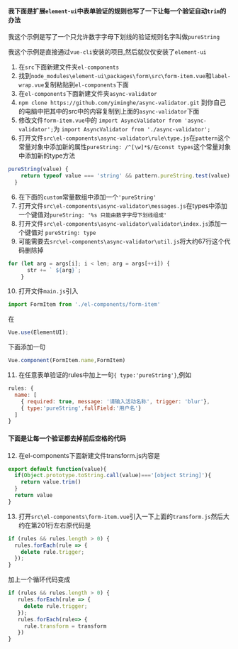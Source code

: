 #### 我下面是扩展`element-ui`中表单验证的规则也写了一下让每一个验证自动`trim`的办法


我这个示例是写了一个只允许数字字母下划线的验证规则名字叫做`pureString`


我这个示例是直接通过`vue-cli`安装的项目,然后就仅仅安装了`element-ui`


1. 在`src`下面新建文件夹`el-components`
2. 找到`node_modules\element-ui\packages\form\src\form-item.vue`和`label-wrap.vue`复制粘贴到`el-components`下面
3. 在`el-components`下面新建文件夹`async-validator`
3. `npm clone https://github.com/yiminghe/async-validator.git` 到你自己的电脑中把其中的src中的内容复制到上面的`async-validator`下面
4. 修改文件`form-item.vue`中的 `import AsyncValidator from 'async-validator';`为 `import AsyncValidator from './async-validator';`
5. 打开文件`src\el-components\async-validator\rule\type.js`在`pattern`这个常量对象中添加新的属性`pureString: /^[\w]*$/在const types`这个常量对象中添加新的type方法
```js
pureString(value) {
    return typeof value === 'string' && pattern.pureString.test(value)
  }
```
6. 在下面的`custom`常量数组中添加一个`'pureString'`
7. 打开文件`src\el-components\async-validator\messages.js`在types中添加一个键值对`pureString: '%s 只能由数字字母下划线组成'`
8. 打开文件`src\el-components\async-validator\validator\index.js`添加一个键值对 `pureString: type`
9. 可能需要去`src\el-components\async-validator\util.js`将大约67行这个代码删除掉
```js
for (let arg = args[i]; i < len; arg = args[++i]) {
      str += ` ${arg}`;
    }
```

10. 打开文件`main.js`引入
```js
import FormItem from './el-components/form-item'
```
在
```js
Vue.use(ElementUI);
```
下面添加一句
```js
Vue.component(FormItem.name,FormItem)
```

11. 在任意表单验证的rules中加上一句`{ type:'pureString'}`,例如
```js
rules: {
  name: [
    { required: true, message: '请输入活动名称', trigger: 'blur'},
    { type:'pureString',fullField:'用户名'}
  ]
}
```
#### 下面是让每一个验证都去掉前后空格的代码

12. 在el-components下面新建文件transform.js内容是
```js
export default function(value){
  if(Object.prototype.toString.call(value)==='[object String]'){
    return value.trim()
  }
  return value
}
```

13. 打开`src\el-components\form-item.vue`引入一下上面的`transform.js`然后大约在第201行左右原代码是
```js
if (rules && rules.length > 0) {
  rules.forEach(rule => {
    delete rule.trigger;
  });
}
```
加上一个循环代码变成
```js
if (rules && rules.length > 0) {
   rules.forEach(rule => {
     delete rule.trigger;
   });
   rules.forEach(rule=> {
     rule.transform = transform
   })
}
```
